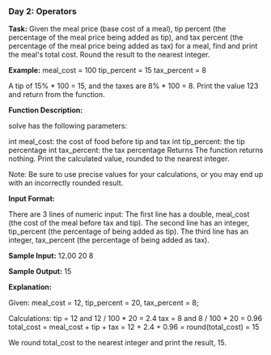 ### Day 2: Operators
**Task:**
Given the meal price (base cost of a meal), tip percent (the percentage of the meal price being added as tip), and tax percent (the percentage of the meal price being added as tax) for a meal, find and print the meal's total cost. Round the result to the nearest integer.

**Example:**
meal_cost = 100
tip_percent = 15
tax_percent = 8

A tip of 15% * 100 = 15, and the taxes are 8% * 100 = 8. Print the value 123 and return from the function.

**Function Description:**

solve has the following parameters:

int meal_cost: the cost of food before tip and tax
int tip_percent: the tip percentage
int tax_percent: the tax percentage
Returns The function returns nothing. Print the calculated value, rounded to the nearest integer.

Note: Be sure to use precise values for your calculations, or you may end up with an incorrectly rounded result.

**Input Format:**

There are 3 lines of numeric input:
The first line has a double, meal_cost (the cost of the meal before tax and tip).
The second line has an integer, tip_percent (the percentage of  being added as tip).
The third line has an integer, tax_percent (the percentage of  being added as tax).

**Sample Input:**
12.00
20
8

**Sample Output:**
15

**Explanation:**

Given:
meal_cost = 12, tip_percent = 20, tax_percent = 8;

Calculations:
tip = 12 and 12 / 100 * 20 = 2.4
tax = 8 and 8 / 100 * 20 = 0.96
total_cost = meal_cost + tip + tax = 12 + 2.4 + 0.96 = round(total_cost) = 15

We round total_cost to the nearest integer and print the result, 15.